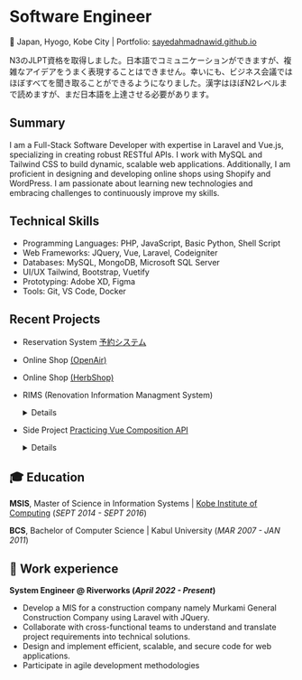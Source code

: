 
# Software Engineer
📌 Japan, Hyogo, Kobe City | Portfolio: [sayedahmadnawid.github.io](https://sayedahmadnawid.github.io/Resume/)

N3のJLPT資格を取得しました。日本語でコミュニケーションができますが、複雑なアイデアをうまく表現することはできません。幸いにも、ビジネス会議ではほぼすべてを聞き取ることができるようになりました。漢字はほぼN2レベルまで読めますが、まだ日本語を上達させる必要があります。


## Summary
I am a Full-Stack Software Developer with expertise in Laravel and Vue.js, specializing in creating robust RESTful APIs. I work with MySQL and Tailwind CSS to build dynamic, scalable web applications. Additionally, I am proficient in designing and developing online shops using Shopify and WordPress. I am passionate about learning new technologies and embracing challenges to continuously improve my skills.

## Technical Skills
- Programming Languages: PHP, JavaScript, Basic Python, Shell Script
- Web Frameworks: JQuery, Vue, Laravel, Codeigniter
- Databases: MySQL, MongoDB, Microsoft SQL Server
- UI/UX Tailwind, Bootstrap, Vuetify
- Prototyping: Adobe XD, Figma
- Tools: Git, VS Code, Docker

## Recent Projects
- Reservation System  [予約システム](https://reservation.urbanpicnic.jp)
  
- Online Shop  [(OpenAir)](https://www.openair.beer/)

- Online Shop  [(HerbShop)](https://shop.herbcity.jp/)

- RIMS (Renovation Information Managment System)
    <details>
      Developed RIMS for Murakami General Construction, fully automating the renovation department's operations from bidding to invoicing,        entirely in Japanese. The system supports multi-user roles with stage-specific approval processes, covering project registration, order       management, cost estimation, budgeting, subcontractor payments, client invoicing, and detailed reporting.
    </details>
-  Side Project [Practicing Vue Composition API](https://github.com/sayedahmadnawid/Docker-Laravel11-vue3-scaffolding)
     <details>
        <summary> Details </summary>
         This repository provides a scaffold designed with best practices in mind, utilizing Laravel 11, Vue 3, Tailwind, and several other modern          technologies. The goal is to create a foundation that leverages composables and reusable components to enhance development efficiency and          maintainability. I'm working on this in my free time to further my technical knowledge and apply it to future projects.
     </details>

  
## 🎓 Education
**MSIS**, Master of Science in Information Systems | <a href="https://www.kic.ac.jp" target="_blank">Kobe Institute of Computing</a> (_SEPT 2014 - SEPT 2016_)
  
**BCS**, Bachelor of Computer Science | Kabul University (_MAR 2007 - JAN 2011_)

## 💼 Work experience
**System Engineer @ Riverworks (_April 2022 - Present_)**
- Develop a MIS for a construction company namely Murkami General Construction Company using Laravel with JQuery.
- Collaborate with cross-functional teams to understand and translate project requirements into technical solutions.
- Design and implement efficient, scalable, and secure code for web applications.
- Participate in agile development methodologies
